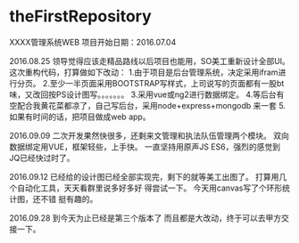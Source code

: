 # theFirstRepository
XXXX管理系统WEB
项目开始日期：2016.07.04

2016.08.25
领导觉得应该走精品路线以后项目也能用，SO美工重新设计全部UI。
这次重构代码，打算做如下改动：
1.由于项目是后台管理系统，决定采用ifram进行分页。
2.至少一半页面采用BOOTSTRAP写样式，上司说写的页面都有一股bt味，又改回按PS设计图写。。。。。。。
3.采用vue或ng2进行数据绑定。
4.等后台有空配合我黄花菜都凉了，自己写后台，采用node+express+mongodb 来一套
5.如果有时间的话，把项目做成web app。

2016.09.09
二次开发果然快很多，还剩来文管理和执法队伍管理两个模块。
双向数据绑定用VUE，框架轻些，上手快。
一直坚持用原声JS ES6，强烈的感觉到JQ已经快过时了。

2016.09.12
已经给的设计图已经全部实现完，剩下的就等美工出图了。
打算用几个自动化工具，天天看群里说多好多好 得尝试一下。
今天用canvas写了个环形统计图，还不错 挺有趣的。

2016.09.28
到今天为止已经是第三个版本了 而且都是大改动，终于可以去甲方交接一下。
